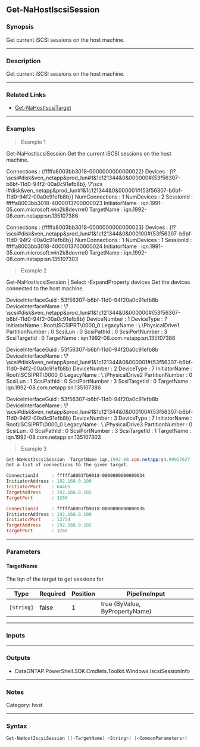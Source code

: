 Get-NaHostIscsiSession
----------------------

### Synopsis
Get current iSCSI sessions on the host machine.

---

### Description

Get current iSCSI sessions on the host machine.

---

### Related Links
* [Get-NaHostIscsiTarget](Get-NaHostIscsiTarget)

---

### Examples
> Example 1

Get-NaHostIscsiSession
Get the current iSCSI sessions on the host machine.

Connections    : {fffffa8003bb3018-0000000000000022}
Devices        : {\\?\scsi#disk&ven_netapp&prod_lun#1&1c121344&0&000000#{53f56307-b6bf-11d0-94f2-00a0c91efb8b}, \\?\scs
                 i#disk&ven_netapp&prod_lun#1&1c121344&0&000001#{53f56307-b6bf-11d0-94f2-00a0c91efb8b}}
NumConnections : 1
NumDevices     : 2
SessionId      : fffffa8003bb3018-4000013700000023
InitiatorName  : iqn.1991-05.com.microsoft:win2k8devrre0
TargetName     : iqn.1992-08.com.netapp:sn.135107386

Connections    : {fffffa8003bb3018-0000000000000023}
Devices        : {\\?\scsi#disk&ven_netapp&prod_lun#1&1c121344&0&000100#{53f56307-b6bf-11d0-94f2-00a0c91efb8b}}
NumConnections : 1
NumDevices     : 1
SessionId      : fffffa8003bb3018-4000013700000024
InitiatorName  : iqn.1991-05.com.microsoft:win2k8devrre0
TargetName     : iqn.1992-08.com.netapp:sn.135107303

> Example 2

Get-NaHostIscsiSession | Select -ExpandProperty devices
Get the devices connected to the host machine.

DeviceInterfaceGuid : 53f56307-b6bf-11d0-94f20a0c91efb8b
DeviceInterfaceName : \\?\scsi#disk&ven_netapp&prod_lun#1&1c121344&0&000000#{53f56307-b6bf-11d0-94f2-00a0c91efb8b}
DeviceNumber        : 1
DeviceType          : 7
InitiatorName       : Root\ISCSIPRT\0000_0
LegacyName          : \\.\PhysicalDrive1
PartitionNumber     : 0
ScsiLun             : 0
ScsiPathId          : 0
ScsiPortNumber      : 3
ScsiTargetId        : 0
TargetName          : iqn.1992-08.com.netapp:sn.135107386

DeviceInterfaceGuid : 53f56307-b6bf-11d0-94f20a0c91efb8b
DeviceInterfaceName : \\?\scsi#disk&ven_netapp&prod_lun#1&1c121344&0&000001#{53f56307-b6bf-11d0-94f2-00a0c91efb8b}
DeviceNumber        : 2
DeviceType          : 7
InitiatorName       : Root\ISCSIPRT\0000_0
LegacyName          : \\.\PhysicalDrive2
PartitionNumber     : 0
ScsiLun             : 1
ScsiPathId          : 0
ScsiPortNumber      : 3
ScsiTargetId        : 0
TargetName          : iqn.1992-08.com.netapp:sn.135107386

DeviceInterfaceGuid : 53f56307-b6bf-11d0-94f20a0c91efb8b
DeviceInterfaceName : \\?\scsi#disk&ven_netapp&prod_lun#1&1c121344&0&000100#{53f56307-b6bf-11d0-94f2-00a0c91efb8b}
DeviceNumber        : 3
DeviceType          : 7
InitiatorName       : Root\ISCSIPRT\0000_0
LegacyName          : \\.\PhysicalDrive3
PartitionNumber     : 0
ScsiLun             : 0
ScsiPathId          : 0
ScsiPortNumber      : 3
ScsiTargetId        : 1
TargetName          : iqn.1992-08.com.netapp:sn.135107303

> Example 3

```PowerShell
Get-NaHostIscsiSession -TargetName iqn.1992-08.com.netapp:sn.99927627 | select -ExpandProperty Connections
Get a list of connections to the given target.

ConnectionId     : fffffa8003fb9018-0000000000000034
InitiatorAddress : 192.168.0.100
InitiatorPort    : 64465
TargetAddress    : 192.168.0.102
TargetPort       : 3260

ConnectionId     : fffffa8003fb9018-0000000000000035
InitiatorAddress : 192.168.0.100
InitiatorPort    : 12754
TargetAddress    : 192.168.0.102
TargetPort       : 3260

```

---

### Parameters
#### **TargetName**
The Iqn of the target to get sessions for.

|Type      |Required|Position|PipelineInput                 |
|----------|--------|--------|------------------------------|
|`[String]`|false   |1       |true (ByValue, ByPropertyName)|

---

### Inputs

---

### Outputs
* DataONTAP.PowerShell.SDK.Cmdlets.Toolkit.Windows.IscsiSessionInfo

---

### Notes
Category: host

---

### Syntax
```PowerShell
Get-NaHostIscsiSession [[-TargetName] <String>] [<CommonParameters>]
```
